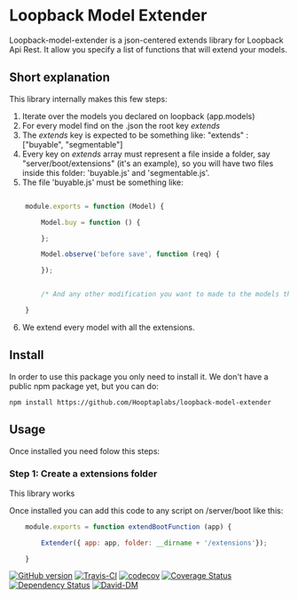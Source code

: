Loopback Model Extender
=========

Loopback-model-extender is a json-centered extends library for Loopback Api Rest. It allow you specify
a list of functions that will extend your models.

Short explanation
---------

This library internally makes this few steps:

1. Iterate over the models you declared on loopback (app.models)
2. For every model find on the <model>.json the root key *extends*
3. The *extends* key is expected to be something like:
    "extends" : ["buyable", "segmentable"]
4. Every key on *extends* array must represent a file inside a folder, say "server/boot/extensions" (it's an example),
so you will have two files inside this folder: 'buyable.js' and 'segmentable.js'.
5. The file 'buyable.js' must be something like:
```javascript

    module.exports = function (Model) {

        Model.buy = function () {

        };

        Model.observe('before save', function (req) {

        });


        /* And any other modification you want to made to the models that will extend 'buyable' */

    }

```
6. We extend every model with all the extensions.

Install
---------

In order to use this package you only need to install it. We don't have a public npm package yet, but you can do:

    npm install https://github.com/Hooptaplabs/loopback-model-extender

Usage
---------

Once installed you need folow this steps:

### **Step 1:** Create a extensions folder

This library works


Once installed you can add this code to any script on /server/boot like this:

```javascript
    module.exports = function extendBootFunction (app) {

        Extender({ app: app, folder: __dirname + '/extensions'});

    }
```



[![GitHub version](https://badge.fury.io/gh/Hooptaplabs%2Floopback-model-extender.svg)](https://badge.fury.io/gh/Hooptaplabs%2Floopback-model-extender)
[![Travis-CI](https://travis-ci.org/Hooptaplabs/loopback-model-extender.svg)](https://travis-ci.org/Hooptaplabs/loopback-model-extender)
[![codecov](https://codecov.io/gh/Hooptaplabs/loopback-model-extender/branch/master/graph/badge.svg)](https://codecov.io/gh/Hooptaplabs/loopback-model-extender)
[![Coverage Status](https://coveralls.io/repos/github/Hooptaplabs/loopback-model-extender/badge.svg?branch=develop)](https://coveralls.io/github/Hooptaplabs/loopback-model-extender?branch=develop)
[![Dependency Status](https://gemnasium.com/badges/github.com/Hooptaplabs/loopback-model-extender.svg)](https://gemnasium.com/github.com/Hooptaplabs/loopback-model-extender)
[![David-DM](https://david-dm.org/Hooptaplabs/loopback-model-extender.svg)](https://github.com/Hooptaplabs/loopback-model-extender)

